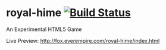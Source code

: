 royal-hime [![Build Status](https://travis-ci.org/GameDevFox/royal-hime.svg?branch=master)](https://travis-ci.org/GameDevFox/royal-hime)
==========

An Experimental HTML5 Game

Live Preview: http://fox.everempire.com/royal-hime/index.html
